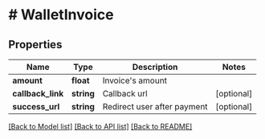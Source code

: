 # # WalletInvoice

## Properties

Name | Type | Description | Notes
------------ | ------------- | ------------- | -------------
**amount** | **float** | Invoice&#39;s amount | 
**callback_link** | **string** | Callback url | [optional] 
**success_url** | **string** | Redirect user after payment | [optional] 

[[Back to Model list]](../../README.md#documentation-for-models) [[Back to API list]](../../README.md#documentation-for-api-endpoints) [[Back to README]](../../README.md)


